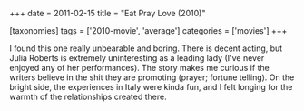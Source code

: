 +++
date = 2011-02-15
title = "Eat Pray Love (2010)"

[taxonomies]
tags = ['2010-movie', 'average']
categories = ['movies']
+++

I found this one really unbearable and boring. There is decent acting,
but Julia Roberts is extremely uninteresting as a leading lady (I\'ve
never enjoyed any of her performances). The story makes me curious if
the writers believe in the shit they are promoting (prayer; fortune
telling). On the bright side, the experiences in Italy were kinda fun,
and I felt longing for the warmth of the relationships created there.

